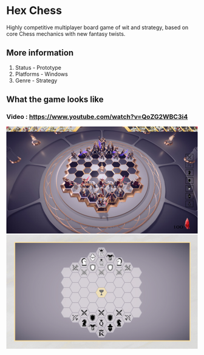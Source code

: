 # Hex Chess
﻿Highly competitive multiplayer board game of wit and strategy, based on core Chess mechanics with new fantasy twists.

## More information
1. Status - Prototype
2. Platforms -	Windows
3. Genre	- Strategy

## What the game looks like
### Video : https://www.youtube.com/watch?v=QoZG2WBC3i4 
![alt_text](https://github.com/Stoske98/DigitalRonin-HexChess/blob/main/Screenshots/hexagon.jpg)
![alt_text](https://github.com/Stoske98/DigitalRonin-HexChess/blob/main/Screenshots/hexagon1.jpg)

